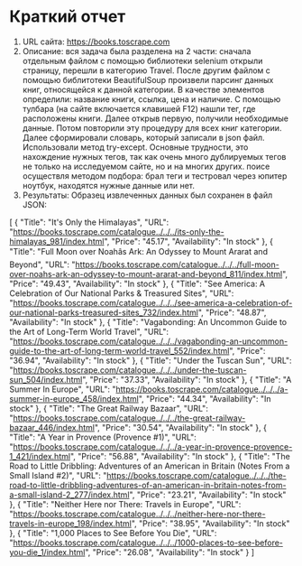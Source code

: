 # Краткий отчет

1. URL сайта: https://books.toscrape.com 
2. Описание: вся задача была разделена на 2 части: сначала отдельным файлом с помощью библиотеки selenium открыли страницу, перешли в категорию Travel. После другим файлом с помощью библитотеки BeautifulSoup произвели парсинг данных книг, относящейся к данной категории. В качестве элементов определили: название книги, ссылка, цена и наличие. С помощью тулбара (на сайте включается клавишей F12) нашли тег, где расположены книги. Далее открыв первую, получили необходимые данные. Потом повторили эту процедуру для всех книг категории. Далее сформировали словарь, который записали в json файл. Использовали метод try-except. Основные трудности, это нахождение нужных тегов, так как очень много дублируемых тегов не только на исследуемом сайте, но и на многих других. поисе осуществля методом подбора: брал теги и тестровал через юпитер ноутбук, находятся нужные данные или нет.
3.  Результаты: Образец извлеченных данных был сохранен в файл JSON:

[
  {
    "Title": "It's Only the Himalayas",
    "URL": "https://books.toscrape.com/catalogue../../../its-only-the-himalayas_981/index.html",
    "Price": "45.17",
    "Availability": "In stock"
  },
  {
    "Title": "Full Moon over Noahâs Ark: An Odyssey to Mount Ararat and Beyond",
    "URL": "https://books.toscrape.com/catalogue../../../full-moon-over-noahs-ark-an-odyssey-to-mount-ararat-and-beyond_811/index.html",
    "Price": "49.43",
    "Availability": "In stock"
  },
  {
    "Title": "See America: A Celebration of Our National Parks & Treasured Sites",
    "URL": "https://books.toscrape.com/catalogue../../../see-america-a-celebration-of-our-national-parks-treasured-sites_732/index.html",
    "Price": "48.87",
    "Availability": "In stock"
  },
  {
    "Title": "Vagabonding: An Uncommon Guide to the Art of Long-Term World Travel",
    "URL": "https://books.toscrape.com/catalogue../../../vagabonding-an-uncommon-guide-to-the-art-of-long-term-world-travel_552/index.html",
    "Price": "36.94",
    "Availability": "In stock"
  },
  {
    "Title": "Under the Tuscan Sun",
    "URL": "https://books.toscrape.com/catalogue../../../under-the-tuscan-sun_504/index.html",
    "Price": "37.33",
    "Availability": "In stock"
  },
  {
    "Title": "A Summer In Europe",
    "URL": "https://books.toscrape.com/catalogue../../../a-summer-in-europe_458/index.html",
    "Price": "44.34",
    "Availability": "In stock"
  },
  {
    "Title": "The Great Railway Bazaar",
    "URL": "https://books.toscrape.com/catalogue../../../the-great-railway-bazaar_446/index.html",
    "Price": "30.54",
    "Availability": "In stock"
  },
  {
    "Title": "A Year in Provence (Provence #1)",
    "URL": "https://books.toscrape.com/catalogue../../../a-year-in-provence-provence-1_421/index.html",
    "Price": "56.88",
    "Availability": "In stock"
  },
  {
    "Title": "The Road to Little Dribbling: Adventures of an American in Britain (Notes From a Small Island #2)",
    "URL": "https://books.toscrape.com/catalogue../../../the-road-to-little-dribbling-adventures-of-an-american-in-britain-notes-from-a-small-island-2_277/index.html",
    "Price": "23.21",
    "Availability": "In stock"
  },
  {
    "Title": "Neither Here nor There: Travels in Europe",
    "URL": "https://books.toscrape.com/catalogue../../../neither-here-nor-there-travels-in-europe_198/index.html",
    "Price": "38.95",
    "Availability": "In stock"
  },
  {
    "Title": "1,000 Places to See Before You Die",
    "URL": "https://books.toscrape.com/catalogue../../../1000-places-to-see-before-you-die_1/index.html",
    "Price": "26.08",
    "Availability": "In stock"
  }
]
